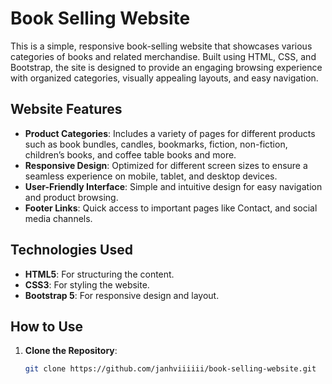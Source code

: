 # Book Selling Website

This is a simple, responsive book-selling website that showcases various categories of books and related merchandise. Built using HTML, CSS, and Bootstrap, the site is designed to provide an engaging browsing experience with organized categories, visually appealing layouts, and easy navigation.

## Website Features

- **Product Categories**: Includes a variety of pages for different products such as book bundles, candles, bookmarks, fiction, non-fiction, children’s books, and coffee table books and more.
- **Responsive Design**: Optimized for different screen sizes to ensure a seamless experience on mobile, tablet, and desktop devices.
- **User-Friendly Interface**: Simple and intuitive design for easy navigation and product browsing.
- **Footer Links**: Quick access to important pages like Contact, and social media channels.

## Technologies Used

- **HTML5**: For structuring the content.
- **CSS3**: For styling the website.
- **Bootstrap 5**: For responsive design and layout.

## How to Use

1. **Clone the Repository**:
   ```bash
   git clone https://github.com/janhviiiiii/book-selling-website.git
   
